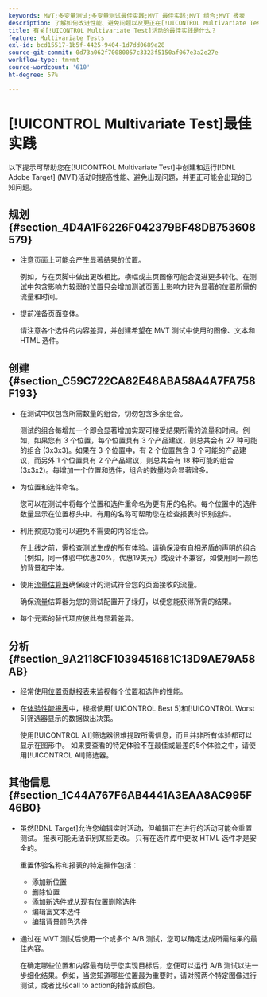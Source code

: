 ```yaml
---
keywords: MVT;多变量测试;多变量测试最佳实践;MVT 最佳实践;MVT 组合;MVT 报表
description: 了解如何改进性能、避免问题以及更正在[!UICONTROL Multivariate Test]中创建和运行 [!DNL Adobe Target]活动时可能发生的已知问题。
title: 有关[!UICONTROL Multivariate Test]活动的最佳实践是什么？
feature: Multivariate Tests
exl-id: bcd15517-1b5f-4425-9404-1d7dd0689e28
source-git-commit: 0d73a062f70080057c3323f5150af067e3a2e27e
workflow-type: tm+mt
source-wordcount: '610'
ht-degree: 57%

---
```


# [!UICONTROL Multivariate Test]最佳实践

以下提示可帮助您在[!UICONTROL Multivariate Test]中创建和运行[!DNL Adobe Target] (MVT)活动时提高性能、避免出现问题，并更正可能会出现的已知问题。

## 规划 {#section_4D4A1F6226F042379BF48DB753608579}

* 注意页面上可能会产生显著结果的位置。

  例如，与在页脚中做出更改相比，横幅或主页图像可能会促进更多转化。在测试中包含影响力较弱的位置只会增加测试页面上影响力较为显著的位置所需的流量和时间。
* 提前准备页面变体。

  请注意各个选件的内容差异，并创建希望在 MVT 测试中使用的图像、文本和 HTML 选件。

## 创建 {#section_C59C722CA82E48ABA58A4A7FA758F193}

* 在测试中仅包含所需数量的组合，切勿包含多余组合。

  测试的组合每增加一个即会显著增加实现可接受结果所需的流量和时间。例如，如果您有 3 个位置，每个位置具有 3 个产品建议，则总共会有 27 种可能的组合 (3x3x3)。如果在 3 个位置中，有 2 个位置包含 3 个可能的产品建议，而另外 1 个位置具有 2 个产品建议，则总共会有 18 种可能的组合 (3x3x2)。每增加一个位置和选件，组合的数量均会显著增多。

* 为位置和选件命名。

  您可以在测试中将每个位置和选件重命名为更有用的名称。每个位置中的选件数量显示在位置标头中。有用的名称可帮助您在检查报表时识别选件。

* 利用预览功能可以避免不需要的内容组合。

  在上线之前，需检查测试生成的所有体验。请确保没有自相矛盾的声明的组合（例如，同一体验中优惠20%，优惠19美元）或设计不兼容，如使用同一颜色的背景和字体。

* 使用[流量估算器](/help/main/c-activities/c-multivariate-testing/t-create-multivariate-test/traffic-estimator.md)确保设计的测试符合您的页面接收的流量。

  确保流量估算器为您的测试配置开了绿灯，以便您能获得所需的结果。

* 每个元素的替代项应彼此有显着差异。

## 分析 {#section_9A2118CF1039451681C13D9AE79A58AB}

* 经常使用[位置贡献报表](/help/main/c-reports/multivariate-test-reports/location-contribution-report.md)来监视每个位置和选件的性能。
* 在[体验性能报表](/help/main/c-reports/multivariate-test-reports/experience-performance-report.md)中，根据使用[!UICONTROL Best 5]和[!UICONTROL Worst 5]筛选器显示的数据做出决策。

  使用[!UICONTROL All]筛选器很难提取所需信息，而且并非所有体验都可以显示在图形中。 如果要查看的特定体验不在最佳或最差的5个体验之中，请使用[!UICONTROL All]筛选器。

## 其他信息 {#section_1C44A767F6AB4441A3EAA8AC995F46B0}

* 虽然[!DNL Target]允许您编辑实时活动，但编辑正在进行的活动可能会重置测试。 报表可能无法识别某些更改。 只有在选件库中更改 HTML 选件才是安全的。

  重置体验名称和报表的特定操作包括：

   * 添加新位置
   * 删除位置
   * 添加新选件或从现有位置删除选件
   * 编辑富文本选件
   * 编辑背景颜色选件

* 通过在 MVT 测试后使用一个或多个 A/B 测试，您可以确定达成所需结果的最佳内容。

  在确定哪些位置和内容最有助于您实现目标后，您便可以运行 A/B 测试以进一步细化结果。例如，当您知道哪些位置最为重要时，请对照两个特定图像进行测试，或者比较call to action的措辞或颜色。
